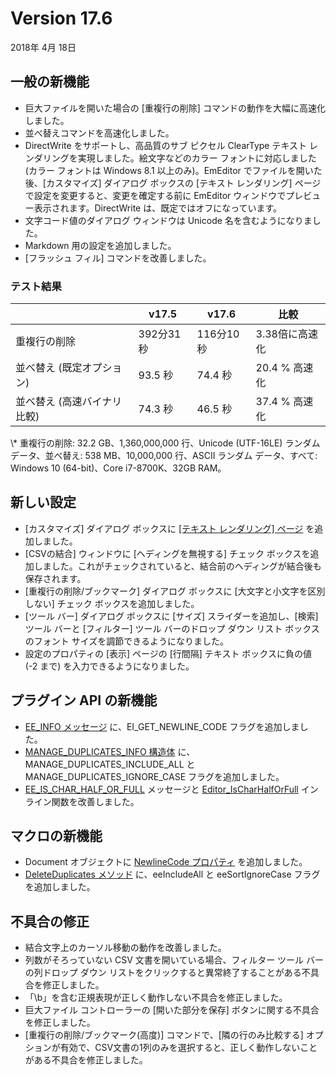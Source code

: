 # Version 17.6

2018年 4月 18日

## 一般の新機能

- 巨大ファイルを開いた場合の \[重複行の削除\] コマンドの動作を大幅に高速化しました。
- 並べ替えコマンドを高速化しました。
- DirectWrite をサポートし、高品質のサブ ピクセル ClearType テキスト レンダリングを実現しました。絵文字などのカラー フォントに対応しました (カラー フォントは Windows 8.1 以上のみ)。EmEditor でファイルを開いた後、\[カスタマイズ\] ダイアログ ボックスの \[テキスト レンダリング\] ページで設定を変更すると、変更を確定する前に EmEditor ウィンドウでプレビュー表示されます。DirectWrite は、既定ではオフになっています。
- 文字コード値のダイアログ ウィンドウは Unicode 名を含むようになりました。
- Markdown 用の設定を追加しました。
- \[フラッシュ フィル\] コマンドを改善しました。

### テスト結果

|  | v17.5 | v17.6 | 比較 |
| --- | --- | --- | --- |
| 重複行の削除 | 392分31秒 | 116分10秒 | 3.38倍に高速化 |
| 並べ替え (既定オプション) | 93.5 秒 | 74.4 秒 | 20.4 % 高速化 |
| 並べ替え (高速バイナリ比較) | 74.3 秒 | 46.5 秒 | 37.4 % 高速化 |

\\* 重複行の削除: 32.2 GB、1,360,000,000 行、Unicode (UTF-16LE) ランダム データ、並べ替え: 538 MB、10,000,000 行、ASCII ランダム データ、すべて: Windows 10 (64-bit)、Core i7-8700K、32GB RAM。

## 新しい設定

- \[カスタマイズ\] ダイアログ ボックスに [\[テキスト レンダリング\] ページ](../dlg/customize/text_rendering/index) を追加しました。
- \[CSVの結合\] ウィンドウに \[ヘディングを無視する\] チェック ボックスを追加しました。これがチェックされていると、結合前のヘディングが結合後も保存されます。
- \[重複行の削除/ブックマーク\] ダイアログ ボックスに \[大文字と小文字を区別しない\] チェック ボックスを追加しました。
- \[ツール バー\] ダイアログ ボックスに \[サイズ\] スライダーを追加し、\[検索\] ツール バーと \[フィルター\] ツール バーのドロップ ダウン リスト ボックスのフォント サイズを調節できるようになりました。
- 設定のプロパティの \[表示\] ページの \[行間隔\] テキスト ボックスに負の値 (-2 まで) を入力できるようになりました。

## プラグイン API の新機能

- [EE\_INFO メッセージ](../plugin/message/ee_info) に、EI\_GET\_NEWLINE\_CODE フラグを追加しました。
- [MANAGE\_DUPLICATES\_INFO 構造体](../plugin/structure/manage_duplicates_info) に、MANAGE\_DUPLICATES\_INCLUDE\_ALL とMANAGE\_DUPLICATES\_IGNORE\_CASE フラグを追加しました。
- [EE\_IS\_CHAR\_HALF\_OR\_FULL](../plugin/message/ee_is_char_half_or_full) メッセージと [Editor\_IsCharHalfOrFull](../plugin/macro/editor_ischarhalforfull) インライン関数を改善しました。

## マクロの新機能

- Document オブジェクトに [NewlineCode プロパティ](../macro/document/newline_code) を追加しました。
- [DeleteDuplicates メソッド](../macro/document/delete_duplicates) に、eeIncludeAll と eeSortIgnoreCase フラグを追加しました。

## 不具合の修正

- 結合文字上のカーソル移動の動作を改善しました。
- 列数がそろっていない CSV 文書を開いている場合、フィルター ツール バーの列ドロップ ダウン リストをクリックすると異常終了することがある不具合を修正しました。
- 「\\b」を含む正規表現が正しく動作しない不具合を修正しました。
- 巨大ファイル コントローラーの \[開いた部分を保存\] ボタンに関する不具合を修正しました。
- \[重複行の削除/ブックマーク(高度)\] コマンドで、\[隣の行のみ比較する\] オプションが有効で、CSV文書の1列のみを選択すると、正しく動作しないことがある不具合を修正しました。